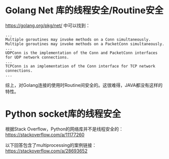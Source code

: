 # Golang Net 库的线程安全/Routine安全

https://golang.org/pkg/net/ 中可以找到：

```
...
Multiple goroutines may invoke methods on a Conn simultaneously.
Multiple goroutines may invoke methods on a PacketConn simultaneously.
...
UDPConn is the implementation of the Conn and PacketConn interfaces for UDP network connections.
...
TCPConn is an implementation of the Conn interface for TCP network connections.
...
```
综上，对Golang连接的使用时Routine间安全的。这很难得，JAVA都没有这样的特性。

# Python socket库的线程安全
根据Stack Overflow，Python的网络库并不是线程安全的： https://stackoverflow.com/a/11177260    

以下回答包含了multiprocessing的案例链接： https://stackoverflow.com/a/28693652    



